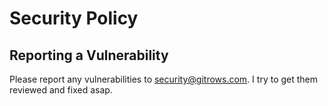 # Security Policy

## Reporting a Vulnerability

Please report any vulnerabilities to security@gitrows.com. I try to get them reviewed and fixed asap.
